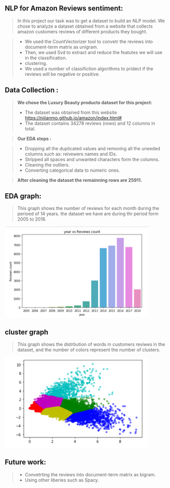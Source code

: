 ## NLP for Amazon Reviews sentiment:
> In this project our task was to get a dataset to build an NLP model. We chose to analyze a dataset obtained from a website that collects amazon customers reviews of different products they bought.


> -  We used the CountVectorizer tool to convetr the reviews into document-term matrix as unigram.
> -  Then, we used Svd to extract and reduce the featutes we will use in the classification. 
> -  clustering.
> -  We used a number of classifiction algorithms to pridect if the reviews will be negative or positive.

## Data Collection :

>**We chose the Luxury Beauty products dataset for this project:**
>- The dataset was obtained from  this website https://nijianmo.github.io/amazon/index.html# 
>- The dataset contains 34278 reviews (rows) and 12 columns in total.


>**Our EDA steps :**

>- Dropping all the duplicated values and removing all the uneeded columns such as: reivewers names and IDs.
>- Stripped all spaces and unwanted characters form the columns.
>- Cleaning the outliers.
>- Converting categorical data to numeric ones.

>**After cleaning the dataset the remainning rows are 25911.**

## EDA graph:

>This graph shows the number of reviews for each month during the perioed of 14 years. the dataset we have are during thr period form 2005 to 2018.

<img width="450" alt="Screen Shot 2021-11-15 at 7 19 52 PM" src="https://github.com/nisreenabdullah6/NLP-Project/blob/main/EDA-4.png">

## cluster graph
> This graph shows the distrbution of words in customers reviwes in the dataset, and the number of colors represent the number of clusters.

<img width="450" alt="Screen Shot 2021-11-15 at 7 19 52 PM" src="https://github.com/nisreenabdullah6/NLP-Project/blob/main/cluster.png">



## Future work:

>- Convetrting the reviews into document-term matrix as bigram.
>- Using other liberies such as Spacy.

